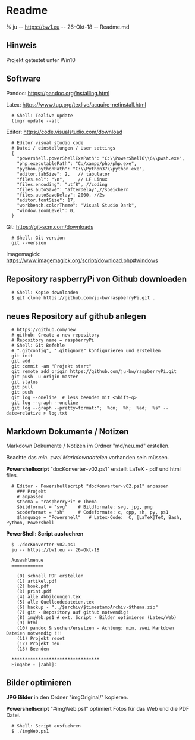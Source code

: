 # Readme

% ju -- https://bw1.eu -- 26-Okt-18  -- Readme.md

## Hinweis

Projekt getestet unter Win10

## Software

Pandoc: <https://pandoc.org/installing.html>

Latex: <https://www.tug.org/texlive/acquire-netinstall.html>

~~~
  # Shell: TeXlive update
  tlmgr update --all
~~~

Editor: <https://code.visualstudio.com/download>

~~~
  # Editor visual studio code
  # Datei / einstellungen / User settings
  {
    "powershell.powerShellExePath": "C:\\PowerShell6\\6\\pwsh.exe",
    "php.executablePath": "C:/xampp/php/php.exe",
    "python.pythonPath": "C:\\Python37\\python.exe",
    "editor.tabSize": 2,   // tabulator        
    "files.eol": "\n",     // LF Linux
    "files.encoding": "utf8", //coding    
    "files.autoSave": "afterDelay",//speichern
    "files.autoSaveDelay": 2000, //2s 
    "editor.fontSize": 17,
    "workbench.colorTheme": "Visual Studio Dark",
    "window.zoomLevel": 0,
  }
~~~

Git: <https://git-scm.com/downloads>

~~~
  # Shell: Git version
  git --version
~~~

Imagemagick: <https://www.imagemagick.org/script/download.php#windows>


## Repository raspberryPi von Github downloaden

~~~
  # Shell: Kopie downloaden
  $ git clone https://github.com/ju-bw/raspberryPi.git .
~~~

## neues Repository auf github anlegen

~~~
  # https://github.com/new
  # github: Create a new repository
  # Repository name = raspberryPi
  # Shell: Git Befehle
  # ".gitconfig", ".gitignore" konfigurieren und erstellen
  git init
  git add .
  git commit -am "Projekt start"
  git remote add origin https://github.com/ju-bw/raspberryPi.git
  git push -u origin master 
  git status
  git pull
  git push
  git log --oneline  # less beenden mit <Shift+q>
  git log --graph --oneline 
  git log --graph --pretty=format:";  %cn;  %h;  %ad;  %s" --date=relative > log.txt 
~~~

## Markdown Dokumente / Notizen

Markdown Dokumente / Notizen im Ordner "md/neu.md" erstellen.

Beachte das *min. zwei Markdowndateien* vorhanden sein müssen. 

**Powershellscript** "docKonverter-v02.ps1" erstellt LaTeX - pdf und html files.

~~~
  # Editor - Powershellscript "docKonverter-v02.ps1" anpassen
    ### Projekt
    # anpassen
    $thema = "raspberryPi" # Thema
    $bildformat = "svg"    # Bildformate: svg, jpg, png
    $codeformat = "sh"     # Codeformate: c, cpp, sh, py, ps1
    $language = "Powershell"   # Latex-Code:  C, [LaTeX]TeX, Bash, Python, Powershell
~~~

**PowerShell: Script ausfuehren**

~~~
  $ ./docKonverter-v02.ps1
  ju -- https://bw1.eu -- 26-Okt-18

  Auswahlmenue
  ============

    (0) schnell PDF erstellen
    (1) artikel.pdf
    (2) book.pdf
    (3) print.pdf
    (4) alle Abbildungen.tex
    (5) alle Quellcodedateien.tex
    (6) backup - "../$archiv/$timestampArchiv-$thema.zip"
    (7) git - Repository auf github notwendig!
    (8) imgWeb.ps1 # ext. Script - Bilder optimieren (Latex/Web)
    (9) html
    (10) pandoc & suchen/ersetzen - Achtung: min. zwei Markdown Dateien notwendig !!!
    (11) Projekt reset
    (12) Projekt neu
    (13) Beenden

  *********************************
  Eingabe - [Zahl]:
~~~

## Bilder optimieren

**JPG Bilder** in den Ordner "imgOriginal/" kopieren.

**Powershellscript** "#imgWeb.ps1" optimiert Fotos für das Web und die PDF Datei.

~~~
  # Shell: Script ausfuehren
  $ ./imgWeb.ps1
~~~